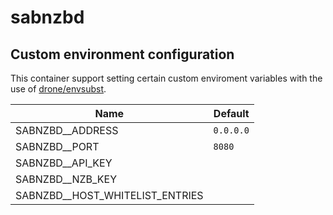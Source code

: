 # sabnzbd

## Custom environment configuration

This container support setting certain custom enviroment variables with the use of [drone/envsubst](https://github.com/drone/envsubst).

| Name                            | Default   |
|---------------------------------|-----------|
| SABNZBD__ADDRESS                | `0.0.0.0` |
| SABNZBD__PORT                   | `8080`    |
| SABNZBD__API_KEY                |           |
| SABNZBD__NZB_KEY                |           |
| SABNZBD__HOST_WHITELIST_ENTRIES |           |

